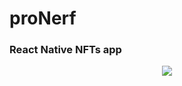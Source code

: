 # proNerf
### React Native NFTs app

<p align="center">
  <img src="https://user-images.githubusercontent.com/72669865/230988910-ddc09bc4-e494-402d-80e6-bcd9cf36cea7.png" />
</p>
